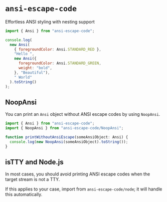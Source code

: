 # `ansi-escape-code`

Effortless ANSI styling with nesting support

```js
import { Ansi } from "ansi-escape-code";

console.log(
  new Ansi(
    { foregroundColor: Ansi.STANDARD_RED },
    "Hello ",
    new Ansi({
      foregroundColor: Ansi.STANDARD_GREEN,
      weight: "bold",
    }, "Beautiful"),
    " World"
  ).toString()
);
```

## NoopAnsi

You can print an `Ansi` object without ANSI escape codes by using `NoopAnsi`.

```ts
import { Ansi } from "ansi-escape-code";
import { NoopAnsi } from "ansi-escape-code/NoopAnsi";

function printWithoutAnsiEscape(someAnsiObject: Ansi) {
  console.log(new NoopAnsi(someAnsiObject).toString());
}
```

## isTTY and Node.js

In most cases, you should avoid printing ANSI escape codes when the target stream is not a TTY.

If this applies to your case, import from `ansi-escape-code/node`; it will handle this automatically.
